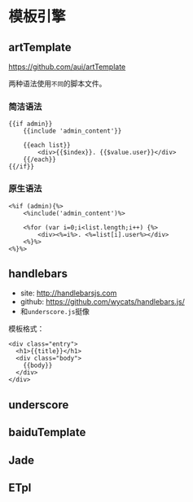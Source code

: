 # 模板引擎


## artTemplate

<https://github.com/aui/artTemplate>

两种语法使用`不同`的脚本文件。


### 简洁语法

    {{if admin}}
        {{include 'admin_content'}}

        {{each list}}
            <div>{{$index}}. {{$value.user}}</div>
        {{/each}}
    {{/if}}


### 原生语法

    <%if (admin){%>
        <%include('admin_content')%>

        <%for (var i=0;i<list.length;i++) {%>
            <div><%=i%>. <%=list[i].user%></div>
        <%}%>
    <%}%>




## handlebars

* site: <http://handlebarsjs.com>
* github: <https://github.com/wycats/handlebars.js/>
* 和`underscore.js`挺像

模板格式：

	<div class="entry">
	  <h1>{{title}}</h1>
	  <div class="body">
		{{body}}
	  </div>
	</div>





## underscore

## baiduTemplate

## Jade

## ETpl


